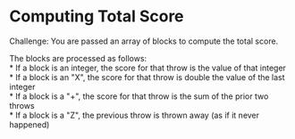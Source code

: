 # Computing Total Score

Challenge:
You are passed an array of blocks to compute the total score.

The blocks are processed as follows:\
    * If a block is an integer, the score for that throw is the value of that integer\
    * If a block is an "X", the score for that throw is double the value of the last integer\
    * If a block is a "+", the score for that throw is the sum of the prior two throws\
    * If a block is a "Z", the previous throw is thrown away (as if it never happened)

